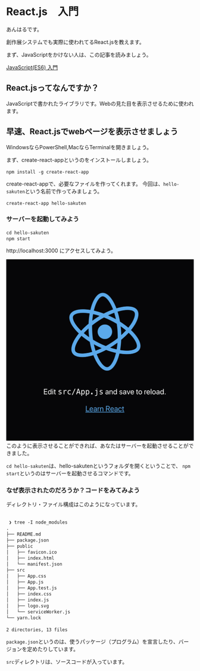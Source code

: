 # React.js　入門

あんはるです。

創作展システムでも実際に使われてるReact.jsを教えます。

まず、JavaScriptをかけない人は、この記事を読みましょう。

[JavaScript(ES6) 入門](https://sakuten-wiki.netlify.com/docs/lecture/js-getting-started.html)

## React.jsってなんですか？

JavaScriptで書かれたライブラリです。Webの見た目を表示させるために使われます。

## 早速、React.jsでwebページを表示させましょう

WindowsならPowerShell,MacならTerminalを開きましょう。

まず、create-react-appというのをインストールしましょう。

```shell
npm install -g create-react-app
```

create-react-appで、必要なファイルを作ってくれます。
今回は、`hello-sakuten`という名前で作ってみましょう。

```shell
create-react-app hello-sakuten
```

### サーバーを起動してみよう

```
cd hello-sakuten
npm start
```

http://localhost:3000 にアクセスしてみよう。

![reactstart](./reactstart.png)
このように表示させることができれば、あなたはサーバーを起動させることができました。

`cd hello-sakuten`は、hello-sakutenというフォルダを開くということで、
`npm start`というのはサーバーを起動させるコマンドです。

### なぜ表示されたのだろうか？コードをみてみよう
 ディレクトリ・ファイル構成はこのようになっています。

```shell

 ❯ tree -I node_modules
.
├── README.md
├── package.json
├── public
│   ├── favicon.ico
│   ├── index.html
│   └── manifest.json
├── src
│   ├── App.css
│   ├── App.js
│   ├── App.test.js
│   ├── index.css
│   ├── index.js
│   ├── logo.svg
│   └── serviceWorker.js
└── yarn.lock

2 directories, 13 files

```

`package.json`というのは、使うパッケージ（プログラム）を宣言したり、バージョンを定めたりしています。

`src`ディレクトリは、ソースコードが入っています。


